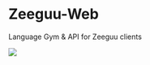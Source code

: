 # Zeeguu-Web
Language Gym &amp; API for Zeeguu clients 

[<img src="https://travis-ci.org/mircealungu/Zeeguu-Web.svg?branch=master">](https://travis-ci.org/mircealungu/Zeeguu-Web)
